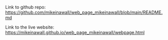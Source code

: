 Link to github repo: https://github.com/mikeinawall/web_page_mikeinawall/blob/main/README.md

Link to the live website: https://mikeinawall.github.io/web_page_mikeinawall/webpage.html
